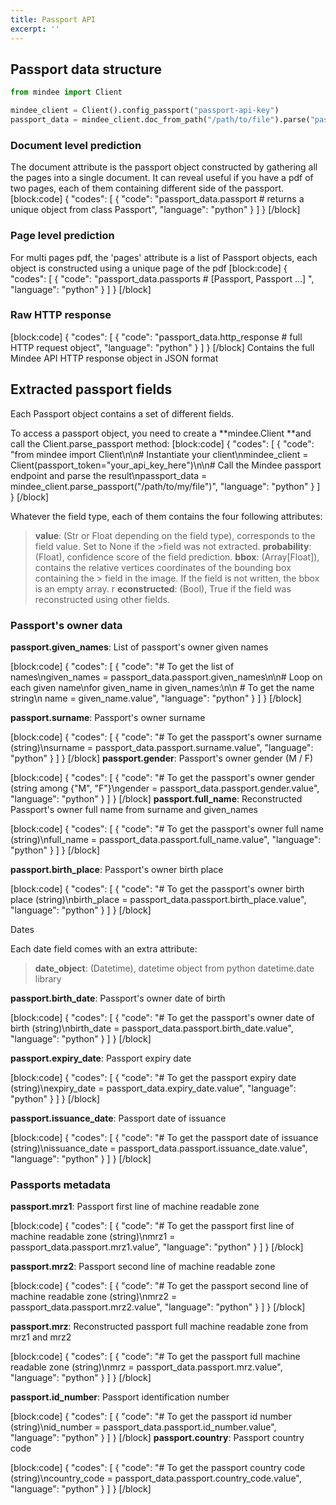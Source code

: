 ```yaml
---
title: Passport API
excerpt: ''
---
```

## Passport data structure

```python
from mindee import Client

mindee_client = Client().config_passport("passport-api-key")
passport_data = mindee_client.doc_from_path("/path/to/file").parse("passport")
```

### Document level prediction

The document attribute is the passport object constructed by gathering all the pages into a single document. It can reveal useful if you have a pdf of two pages, each of them containing  different side of the passport.
[block:code]
{
  "codes": [
    {
      "code": "passport_data.passport # returns a unique object from class Passport",
      "language": "python"
    }
  ]
}
[/block]
### Page level prediction

For multi pages pdf, the 'pages' attribute is a list of Passport objects, each object is constructed using a unique page of the pdf
[block:code]
{
  "codes": [
    {
      "code": "passport_data.passports # [Passport, Passport ...] ",
      "language": "python"
    }
  ]
}
[/block]
 ### Raw HTTP response
[block:code]
{
  "codes": [
    {
      "code": "passport_data.http_response # full HTTP request object",
      "language": "python"
    }
  ]
}
[/block]
Contains the full Mindee API HTTP response object in JSON format


## Extracted passport fields

Each Passport object contains a set of different fields.
 

To access a passport object, you need to create a **mindee.Client **and call the Client.parse_passport method:
[block:code]
{
  "codes": [
    {
      "code": "from mindee import Client\n\n# Instantiate your client\nmindee_client = Client(passport_token=\"your_api_key_here\")\n\n# Call the Mindee passport endpoint and parse the result\npassport_data = mindee_client.parse_passport(\"/path/to/my/file\")",
      "language": "python"
    }
  ]
}
[/block]
  

Whatever the field type, each of them contains the four following attributes:
> **value**: (Str or Float depending on the field type), corresponds to the field value. Set to None if the >field was not extracted.
> **probability**: (Float), confidence score of the field prediction.
> **bbox**: (Array[Float]), contains the relative vertices coordinates of the bounding box containing the > field in the image. If the field is not written, the bbox is an empty array. 
>r **econstructed**: (Bool), True if the field was reconstructed using other fields.


### Passport's owner data
 

**passport.given_names**: List of passport's owner given names

[block:code]
{
  "codes": [
    {
      "code": "# To get the list of names\ngiven_names = passport_data.passport.given_names\n\n# Loop on each given name\nfor given_name in given_names:\n\n   # To get the name string\n   name = given_name.value",
      "language": "python"
    }
  ]
}
[/block]
 

**passport.surname**: Passport's owner surname

[block:code]
{
  "codes": [
    {
      "code": "# To get the passport's owner surname (string)\nsurname = passport_data.passport.surname.value",
      "language": "python"
    }
  ]
}
[/block]
**passport.gender**: Passport's owner gender (M / F)


[block:code]
{
  "codes": [
    {
      "code": "# To get the passport's owner gender (string among {\"M\", \"F\"}\ngender = passport_data.passport.gender.value",
      "language": "python"
    }
  ]
}
[/block]
**passport.full_name**: Reconstructed Passport's owner full name from surname and given_names

[block:code]
{
  "codes": [
    {
      "code": "# To get the passport's owner full name (string)\nfull_name = passport_data.passport.full_name.value",
      "language": "python"
    }
  ]
}
[/block]
 
**passport.birth_place**: Passport's owner birth place

[block:code]
{
  "codes": [
    {
      "code": "# To get the passport's owner birth place (string)\nbirth_place = passport_data.passport.birth_place.value",
      "language": "python"
    }
  ]
}
[/block]
 
Dates
 

Each date field comes with an extra attribute:

> **date_object**: (Datetime), datetime object from python datetime.date library
 

**passport.birth_date**: Passport's owner date of birth

[block:code]
{
  "codes": [
    {
      "code": "# To get the passport's owner date of birth (string)\nbirth_date = passport_data.passport.birth_date.value",
      "language": "python"
    }
  ]
}
[/block]
 

**passport.expiry_date**: Passport expiry date

[block:code]
{
  "codes": [
    {
      "code": "# To get the passport expiry date (string)\nexpiry_date = passport_data.expiry_date.value",
      "language": "python"
    }
  ]
}
[/block]
 

**passport.issuance_date**: Passport date of issuance

[block:code]
{
  "codes": [
    {
      "code": "# To get the passport date of issuance (string)\nissuance_date = passport_data.passport.issuance_date.value",
      "language": "python"
    }
  ]
}
[/block]
### Passports metadata
 

**passport.mrz1**: Passport first line of machine readable zone

[block:code]
{
  "codes": [
    {
      "code": "# To get the passport  first line of machine readable zone (string)\nmrz1 = passport_data.passport.mrz1.value",
      "language": "python"
    }
  ]
}
[/block]

**passport.mrz2**: Passport second line of machine readable zone

[block:code]
{
  "codes": [
    {
      "code": "# To get the passport second line of machine readable zone (string)\nmrz2 = passport_data.passport.mrz2.value",
      "language": "python"
    }
  ]
}
[/block]
 

**passport.mrz**: Reconstructed passport full machine readable zone from mrz1 and mrz2

[block:code]
{
  "codes": [
    {
      "code": "# To get the passport full machine readable zone (string)\nmrz = passport_data.passport.mrz.value",
      "language": "python"
    }
  ]
}
[/block]

**passport.id_number**: Passport identification number

[block:code]
{
  "codes": [
    {
      "code": "# To get the passport id number (string)\nid_number = passport_data.passport.id_number.value",
      "language": "python"
    }
  ]
}
[/block]
**passport.country**: Passport country code

[block:code]
{
  "codes": [
    {
      "code": "# To get the passport country code (string)\ncountry_code = passport_data.passport.country_code.value",
      "language": "python"
    }
  ]
}
[/block]